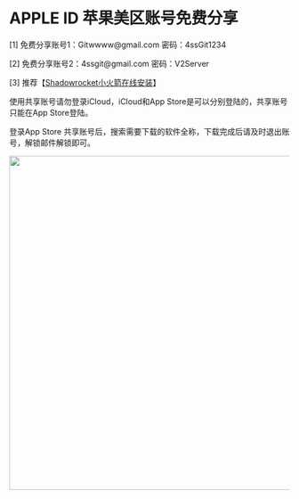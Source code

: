 # APPLE ID 苹果美区账号免费分享

<p>[1] 免费分享账号1：Gitwwww@gmail.com 密码：4ssGit1234</p>
<p>[2] 免费分享账号2：4ssgit@gmail.com 密码：V2Server</p>
<p>[3] 推荐【<a title="Shadowrocket小火箭在线安装" href="https://v2server.github.io/ios/" target="_blank">Shadowrocket小火箭在线安装</a>】 </p>
<p>使用共享账号请勿登录iCloud，iCloud和App Store是可以分别登陆的，共享账号只能在App Store登陆。</p>
<p>登录App Store 共享账号后，搜索需要下载的软件全称，下载完成后请及时退出账号，解锁邮件解锁即可。</p>
<p><img src="http://d.v2server.ga/img/apple/appleid.jpg" alt="" width="600" height="auto" /></p>

